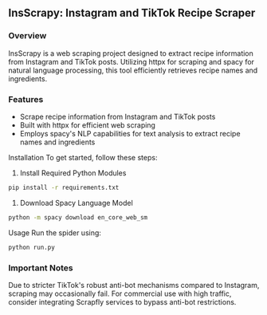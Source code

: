 ## InsScrapy: Instagram and TikTok Recipe Scraper
### Overview
InsScrapy is a web scraping project designed to extract recipe information from Instagram and TikTok posts. Utilizing httpx for scraping and spacy for natural language processing, this tool efficiently retrieves recipe names and ingredients.
### Features
- Scrape recipe information  from Instagram and TikTok posts
- Built with httpx for efficient web scraping
- Employs spacy's NLP capabilities for text analysis to extract recipe names and ingredients

Installation
To get started, follow these steps:
1. Install Required Python Modules
```bash
pip install -r requirements.txt
```

1. Download Spacy Language Model
```bash
python -m spacy download en_core_web_sm
```
Usage
Run the spider using:
```bash
python run.py
```
### Important Notes
Due to stricter TikTok's robust anti-bot mechanisms compared to Instagram, scraping may occasionally fail.
For commercial use with high traffic, consider integrating Scrapfly services to bypass anti-bot restrictions.
